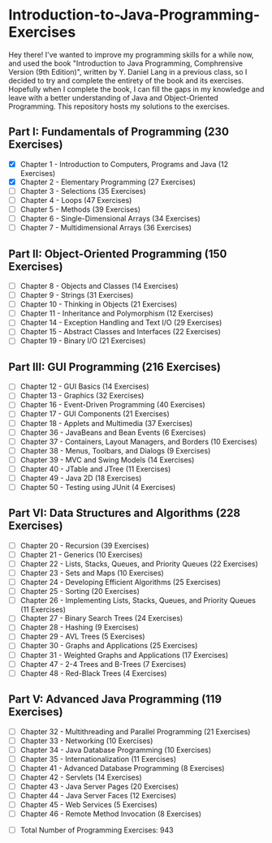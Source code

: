# Introduction-to-Java-Programming-Exercises

Hey there! I've wanted to improve my programming skills for a while now, and used the book "Introduction to Java Programming, Comphrensive Version (9th Edition)", written by Y. Daniel Lang in a previous class, so I decided to try and complete the entirety of the book and its exercises. Hopefully when I complete the book, I can fill the gaps in my knowledge and leave with a better understanding of Java and Object-Oriented Programming. This repository hosts my solutions to the exercises. 

## Part I: Fundamentals of Programming (230 Exercises)
* [x] Chapter 1 - Introduction to Computers, Programs and Java (12 Exercises) 
* [x] Chapter 2 - Elementary Programming (27 Exercises)
* [ ] Chapter 3 - Selections (35 Exercises)
* [ ] Chapter 4 - Loops (47 Exercises)
* [ ] Chapter 5 - Methods (39 Exercises)
* [ ] Chapter 6 - Single-Dimensional Arrays (34 Exercises)
* [ ] Chapter 7 - Multidimensional Arrays (36 Exercises)

## Part II: Object-Oriented Programming (150 Exercises)
* [ ] Chapter 8 - Objects and Classes (14 Exercises)
* [ ] Chapter 9 - Strings (31 Exercises)
* [ ] Chapter 10 - Thinking in Objects (21 Exercises)
* [ ] Chapter 11 - Inheritance and Polymorphism (12 Exercises)
* [ ] Chapter 14 - Exception Handling and Text I/O (29 Exercises)
* [ ] Chapter 15 - Abstract Classes and Interfaces (22 Exercises)
* [ ] Chapter 19  - Binary I/O (21 Exercises)

## Part III: GUI Programming (216 Exercises)
* [ ] Chapter 12 - GUI Basics (14 Exercises)
* [ ] Chapter 13 - Graphics (32 Exercises)
* [ ] Chapter 16 - Event-Driven Programming (40 Exercises)
* [ ] Chapter 17 - GUI Components (21 Exercises)
* [ ] Chapter 18 - Applets and Multimedia (37 Exercises)
* [ ] Chapter 36 - JavaBeans and Bean Events (6 Exercises)
* [ ] Chapter 37 - Containers, Layout Managers, and Borders (10 Exercises)
* [ ] Chapter 38 - Menus, Toolbars, and Dialogs (9 Exercises)
* [ ] Chapter 39 - MVC and Swing Models (14 Exercises)
* [ ] Chapter 40 - JTable and JTree (11 Exercises)
* [ ] Chapter 49 - Java 2D (18 Exercises)
* [ ] Chapter 50 - Testing using JUnit (4 Exercises)

## Part VI: Data Structures and Algorithms (228 Exercises)
* [ ] Chapter 20 - Recursion (39 Exercises)
* [ ] Chapter 21 - Generics (10 Exercises)
* [ ] Chapter 22 - Lists, Stacks, Queues, and Priority Queues (22 Exercises)
* [ ] Chapter 23 - Sets and Maps (10 Exercises)
* [ ] Chapter 24 - Developing Efficient Algorithms (25 Exercises)
* [ ] Chapter 25 - Sorting (20 Exercises)
* [ ] Chapter 26 - Implementing Lists, Stacks, Queues, and Priority Queues (11 Exercises)
* [ ] Chapter 27 - Binary Search Trees (24 Exercises)
* [ ] Chapter 28 - Hashing (9 Exercises)
* [ ] Chapter 29 - AVL Trees (5 Exercises)
* [ ] Chapter 30 - Graphs and Applications (25 Exercises)
* [ ] Chapter 31 - Weighted Graphs and Applications (17 Exercises)
* [ ] Chapter 47 - 2-4 Trees and B-Trees (7 Exercises)
* [ ] Chapter 48 - Red-Black Trees (4 Exercises)

## Part V: Advanced Java Programming (119 Exercises)
* [ ] Chapter 32 - Multithreading and Parallel Programming (21 Exercises)
* [ ] Chapter 33 - Networking (10 Exercises)
* [ ] Chapter 34 - Java Database Programming (10 Exercises)
* [ ] Chapter 35 - Internationalization (11 Exercises)
* [ ] Chapter 41 - Advanced Database Programming (8 Exercises)
* [ ] Chapter 42 - Servlets (14 Exercises)
* [ ] Chapter 43 - Java Server Pages (20 Exercises)
* [ ] Chapter 44 - Java Server Faces (12 Exercises)
* [ ] Chapter 45 - Web Services (5 Exercises)
* [ ] Chapter 46 - Remote Method Invocation (8 Exercises)

- [ ] Total Number of Programming Exercises: 943
